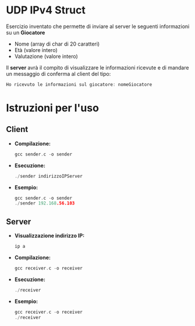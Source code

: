 # UDP IPv4 Struct
Esercizio inventato che permette di inviare al server le seguenti informazioni su un **Giocatore**

* Nome (array di char di 20 caratteri)
* Età (valore intero)
* Valutazione (valore intero)

Il **server** avrà il compito di visualizzare le informazioni ricevute e di mandare un messaggio di conferma al client del tipo:

```c
Ho ricevuto le informazioni sul giocatore: nomeGiocatore 
```

# Istruzioni per l'uso

## Client

* **Compilazione:**
    ```c
    gcc sender.c -o sender
    ```

* **Esecuzione:**
    ```c
    ./sender indirizzoIPServer
    ```

* **Esempio:**
    ```c
    gcc sender.c -o sender
    ./sender 192.168.56.103
    ```

## Server

* **Visualizzazione indirizzo IP:**
    ```c
    ip a
    ```

* **Compilazione:**
    ```c
    gcc receiver.c -o receiver
    ```

* **Esecuzione:**
    ```c
    ./receiver
    ```

* **Esempio:**
    ```c
    gcc receiver.c -o receiver
    ./receiver
    ```


